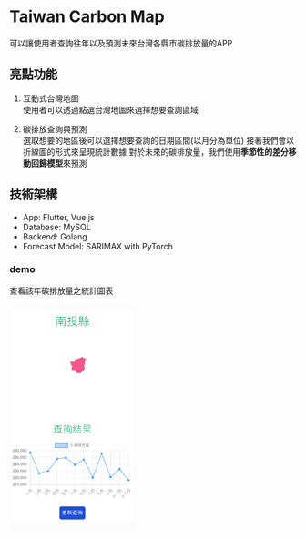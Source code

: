 # Taiwan Carbon Map

可以讓使用者查詢往年以及預測未來台灣各縣市碳排放量的APP

## 亮點功能

1. 互動式台灣地圖\
   使用者可以透過點選台灣地圖來選擇想要查詢區域
   
2. 碳排放查詢與預測\
   選取想要的地區後可以選擇想要查詢的日期區間(以月分為單位)
   接著我們會以折線圖的形式來呈現統計數據
   對於未來的碳排放量，我們使用**季節性的差分移動回歸模型**來預測

## 技術架構
* App: Flutter, Vue.js
* Database: MySQL
* Backend: Golang
* Forecast Model: SARIMAX with PyTorch

### demo

查看該年碳排放量之統計圖表

![demo](https://github.com/carbon-map/.github/blob/main/profile/demo.png)

